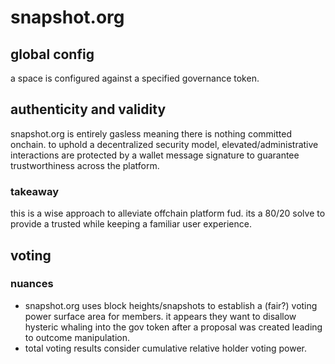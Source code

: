 # snapshot.org

## global config
a space is configured against a specified governance token.

## authenticity and validity
snapshot.org is entirely gasless meaning there is nothing committed onchain. to uphold a decentralized security model, elevated/administrative interactions are protected by a wallet message signature to guarantee trustworthiness across the platform.

### takeaway
this is a wise approach to alleviate offchain platform fud. its a 80/20 solve to provide a trusted while keeping a familiar user experience.

## voting
### nuances
- snapshot.org uses block heights/snapshots to establish a (fair?) voting power surface area for members. it appears they want to disallow hysteric whaling into the gov token after a proposal was created leading to outcome manipulation.
- total voting results consider cumulative relative holder voting power.
